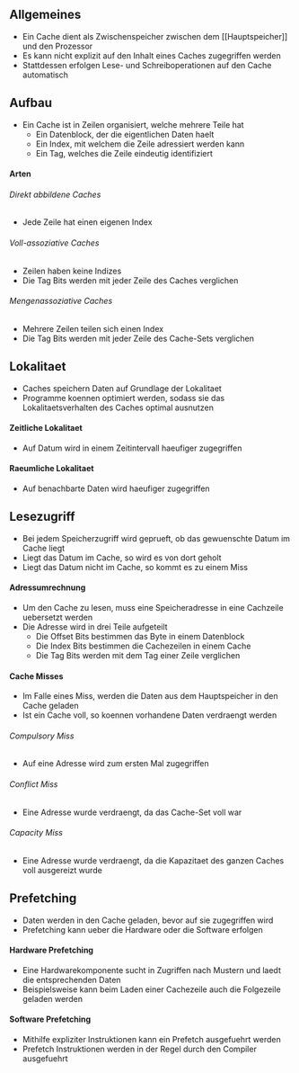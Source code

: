 ## Allgemeines
- Ein Cache dient als Zwischenspeicher zwischen dem [[Hauptspeicher]] und den Prozessor
- Es kann nicht explizit auf den Inhalt eines Caches zugegriffen werden
- Stattdessen erfolgen Lese- und Schreiboperationen auf den Cache automatisch
## Aufbau
- Ein Cache ist in Zeilen organisiert, welche mehrere Teile hat
	- Ein Datenblock, der die eigentlichen Daten haelt
	- Ein Index, mit welchem die Zeile adressiert werden kann
	- Ein Tag, welches die Zeile eindeutig identifiziert
#### Arten
###### Direkt abbildene Caches
- Jede Zeile hat einen eigenen Index
###### Voll-assoziative Caches
- Zeilen haben keine Indizes
- Die Tag Bits werden mit jeder Zeile des Caches verglichen
###### Mengenassoziative Caches
- Mehrere Zeilen teilen sich einen Index
- Die Tag Bits werden mit jeder Zeile des Cache-Sets verglichen
## Lokalitaet
- Caches speichern Daten auf Grundlage der Lokalitaet
- Programme koennen optimiert werden, sodass sie das Lokalitaetsverhalten des Caches optimal ausnutzen
#### Zeitliche Lokalitaet
- Auf Datum wird in einem Zeitintervall haeufiger zugegriffen
#### Raeumliche Lokalitaet
- Auf benachbarte Daten wird haeufiger zugegriffen
## Lesezugriff
- Bei jedem Speicherzugriff wird geprueft, ob das gewuenschte Datum im Cache liegt
- Liegt das Datum im Cache, so wird es von dort geholt
- Liegt das Datum nicht im Cache, so kommt es zu einem Miss
#### Adressumrechnung
- Um den Cache zu lesen, muss eine Speicheradresse in eine Cachzeile uebersetzt werden
- Die Adresse wird in drei Teile aufgeteilt
	- Die Offset Bits bestimmen das Byte in einem Datenblock
	- Die Index Bits bestimmen die Cachezeilen in einem Cache
	- Die Tag Bits werden mit dem Tag einer Zeile verglichen
#### Cache Misses
- Im Falle eines Miss, werden die Daten aus dem Hauptspeicher in den Cache geladen
- Ist ein Cache voll, so koennen vorhandene Daten verdraengt werden
###### Compulsory Miss
- Auf eine Adresse wird zum ersten Mal zugegriffen
###### Conflict Miss
- Eine Adresse wurde verdraengt, da das Cache-Set voll war
###### Capacity Miss
- Eine Adresse wurde verdraengt, da die Kapazitaet des ganzen Caches voll ausgereizt wurde
## Prefetching
- Daten werden in den Cache geladen, bevor auf sie zugegriffen wird
- Prefetching kann ueber die Hardware oder die Software erfolgen
#### Hardware Prefetching
- Eine Hardwarekomponente sucht in Zugriffen nach Mustern und laedt die entsprechenden Daten
- Beispielsweise kann beim Laden einer Cachezeile auch die Folgezeile geladen werden
#### Software Prefetching
- Mithilfe expliziter Instruktionen kann ein Prefetch ausgefuehrt werden
- Prefetch Instruktionen werden in der Regel durch den Compiler ausgefuehrt